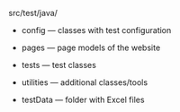 src/test/java/
- config — classes with test configuration
- pages — page models of the website
- tests — test classes
- utilities — additional classes/tools  
  
- testData — folder with Excel files
